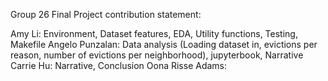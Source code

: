 Group 26 Final Project contribution statement:

Amy Li: Environment, Dataset features, EDA, Utility functions, Testing, Makefile
Angelo Punzalan: Data analysis (Loading dataset in, evictions per reason, number of evictions per neighborhood), jupyterbook, Narrative
Carrie Hu: Narrative, Conclusion
Oona Risse Adams: